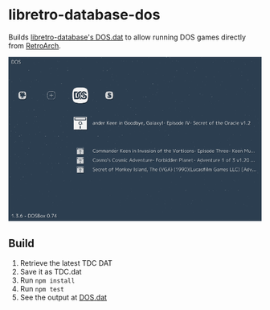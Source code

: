 # libretro-database-dos

Builds [libretro-database's DOS.dat](https://github.com/libretro/libretro-database/blob/master/dat/DOS.dat) to allow running DOS games directly from [RetroArch](https://www.libretro.com/).

![Screenshot](screenshot.png)

## Build

1. Retrieve the latest TDC DAT
2. Save it as TDC.dat
3. Run `npm install`
4. Run `npm test`
5. See the output at [DOS.dat](DOS.dat)
